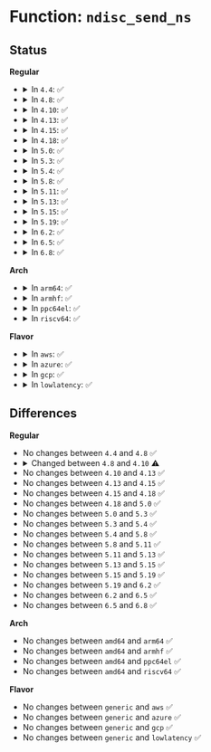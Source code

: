 # Function: <code>ndisc_send_ns</code>

## Status
<b>Regular</b>
<ul>
<li>
<details>
<summary>In <code>4.4</code>: ✅</summary>

```c
void ndisc_send_ns(struct net_device *dev, const struct in6_addr *solicit, const struct in6_addr *daddr, const struct in6_addr *saddr);
```

**Collision:** Unique Global

**Inline:** No

**Transformation:** False

**Instances:**

```
In net/ipv6/ndisc.c (ffffffff817e0940)
Location: net/ipv6/ndisc.c:558
Inline: False
Direct callers:
  - net/ipv6/addrconf.c:addrconf_dad_work
  - net/ipv6/route.c:rt6_probe_deferred
  - net/ipv6/ndisc.c:ndisc_solicit
  - net/ipv6/ndisc.c:ndisc_solicit
```
**Symbols:**

```
ffffffff817e0940-ffffffff817e0a93: ndisc_send_ns (STB_GLOBAL)
```
</details>
</li>
<li>
<details>
<summary>In <code>4.8</code>: ✅</summary>

```c
void ndisc_send_ns(struct net_device *dev, const struct in6_addr *solicit, const struct in6_addr *daddr, const struct in6_addr *saddr);
```

**Collision:** Unique Global

**Inline:** No

**Transformation:** False

**Instances:**

```
In net/ipv6/ndisc.c (ffffffff8184d880)
Location: net/ipv6/ndisc.c:573
Inline: False
Direct callers:
  - net/ipv6/addrconf.c:addrconf_dad_work
  - net/ipv6/route.c:rt6_probe_deferred
  - net/ipv6/ndisc.c:ndisc_solicit
  - net/ipv6/ndisc.c:ndisc_solicit
```
**Symbols:**

```
ffffffff8184d880-ffffffff8184da53: ndisc_send_ns (STB_GLOBAL)
```
</details>
</li>
<li>
<details>
<summary>In <code>4.10</code>: ✅</summary>

```c
void ndisc_send_ns(struct net_device *dev, const struct in6_addr *solicit, const struct in6_addr *daddr, const struct in6_addr *saddr, u64 nonce);
```

**Collision:** Unique Global

**Inline:** No

**Transformation:** False

**Instances:**

```
In net/ipv6/ndisc.c (ffffffff8187f730)
Location: net/ipv6/ndisc.c:571
Inline: False
Direct callers:
  - net/ipv6/addrconf.c:addrconf_dad_work
  - net/ipv6/route.c:rt6_probe_deferred
  - net/ipv6/ndisc.c:ndisc_solicit
  - net/ipv6/ndisc.c:ndisc_solicit
```
**Symbols:**

```
ffffffff8187f730-ffffffff8187f92b: ndisc_send_ns (STB_GLOBAL)
```
</details>
</li>
<li>
<details>
<summary>In <code>4.13</code>: ✅</summary>

```c
void ndisc_send_ns(struct net_device *dev, const struct in6_addr *solicit, const struct in6_addr *daddr, const struct in6_addr *saddr, u64 nonce);
```

**Collision:** Unique Global

**Inline:** No

**Transformation:** False

**Instances:**

```
In net/ipv6/ndisc.c (ffffffff818a5820)
Location: net/ipv6/ndisc.c:571
Inline: False
Direct callers:
  - net/ipv6/addrconf.c:addrconf_dad_work
  - net/ipv6/route.c:rt6_probe_deferred
  - net/ipv6/ndisc.c:ndisc_solicit
  - net/ipv6/ndisc.c:ndisc_solicit
```
**Symbols:**

```
ffffffff818a5820-ffffffff818a5a19: ndisc_send_ns (STB_GLOBAL)
```
</details>
</li>
<li>
<details>
<summary>In <code>4.15</code>: ✅</summary>

```c
void ndisc_send_ns(struct net_device *dev, const struct in6_addr *solicit, const struct in6_addr *daddr, const struct in6_addr *saddr, u64 nonce);
```

**Collision:** Unique Global

**Inline:** No

**Transformation:** False

**Instances:**

```
In net/ipv6/ndisc.c (ffffffff81928230)
Location: net/ipv6/ndisc.c:584
Inline: False
Direct callers:
  - net/ipv6/addrconf.c:addrconf_dad_work
  - net/ipv6/route.c:rt6_probe_deferred
  - net/ipv6/ndisc.c:ndisc_solicit
  - net/ipv6/ndisc.c:ndisc_solicit
```
**Symbols:**

```
ffffffff81928230-ffffffff8192842f: ndisc_send_ns (STB_GLOBAL)
```
</details>
</li>
<li>
<details>
<summary>In <code>4.18</code>: ✅</summary>

```c
void ndisc_send_ns(struct net_device *dev, const struct in6_addr *solicit, const struct in6_addr *daddr, const struct in6_addr *saddr, u64 nonce);
```

**Collision:** Unique Global

**Inline:** No

**Transformation:** False

**Instances:**

```
In net/ipv6/ndisc.c (ffffffff819805c0)
Location: net/ipv6/ndisc.c:584
Inline: False
Direct callers:
  - net/ipv6/addrconf.c:addrconf_dad_work
  - net/ipv6/route.c:rt6_probe_deferred
  - net/ipv6/ndisc.c:ndisc_solicit
  - net/ipv6/ndisc.c:ndisc_solicit
```
**Symbols:**

```
ffffffff819805c0-ffffffff819807c9: ndisc_send_ns (STB_GLOBAL)
```
</details>
</li>
<li>
<details>
<summary>In <code>5.0</code>: ✅</summary>

```c
void ndisc_send_ns(struct net_device *dev, const struct in6_addr *solicit, const struct in6_addr *daddr, const struct in6_addr *saddr, u64 nonce);
```

**Collision:** Unique Global

**Inline:** No

**Transformation:** False

**Instances:**

```
In net/ipv6/ndisc.c (ffffffff819b6bd0)
Location: net/ipv6/ndisc.c:584
Inline: False
Direct callers:
  - net/ipv6/addrconf.c:addrconf_dad_work
  - net/ipv6/route.c:rt6_probe_deferred
  - net/ipv6/ndisc.c:ndisc_solicit
  - net/ipv6/ndisc.c:ndisc_solicit
```
**Symbols:**

```
ffffffff819b6bd0-ffffffff819b6dd9: ndisc_send_ns (STB_GLOBAL)
```
</details>
</li>
<li>
<details>
<summary>In <code>5.3</code>: ✅</summary>

```c
void ndisc_send_ns(struct net_device *dev, const struct in6_addr *solicit, const struct in6_addr *daddr, const struct in6_addr *saddr, u64 nonce);
```

**Collision:** Unique Global

**Inline:** No

**Transformation:** False

**Instances:**

```
In net/ipv6/ndisc.c (ffffffff81a25650)
Location: net/ipv6/ndisc.c:597
Inline: False
Direct callers:
  - net/ipv6/addrconf.c:addrconf_dad_work
  - net/ipv6/route.c:rt6_probe_deferred
  - net/ipv6/ndisc.c:ndisc_solicit
  - net/ipv6/ndisc.c:ndisc_solicit
```
**Symbols:**

```
ffffffff81a25650-ffffffff81a2585b: ndisc_send_ns (STB_GLOBAL)
```
</details>
</li>
<li>
<details>
<summary>In <code>5.4</code>: ✅</summary>

```c
void ndisc_send_ns(struct net_device *dev, const struct in6_addr *solicit, const struct in6_addr *daddr, const struct in6_addr *saddr, u64 nonce);
```

**Collision:** Unique Global

**Inline:** No

**Transformation:** False

**Instances:**

```
In net/ipv6/ndisc.c (ffffffff81a5c0d0)
Location: net/ipv6/ndisc.c:598
Inline: False
Direct callers:
  - net/ipv6/addrconf.c:addrconf_dad_work
  - net/ipv6/route.c:rt6_probe_deferred
  - net/ipv6/ndisc.c:ndisc_solicit
  - net/ipv6/ndisc.c:ndisc_solicit
```
**Symbols:**

```
ffffffff81a5c0d0-ffffffff81a5c2db: ndisc_send_ns (STB_GLOBAL)
```
</details>
</li>
<li>
<details>
<summary>In <code>5.8</code>: ✅</summary>

```c
void ndisc_send_ns(struct net_device *dev, const struct in6_addr *solicit, const struct in6_addr *daddr, const struct in6_addr *saddr, u64 nonce);
```

**Collision:** Unique Global

**Inline:** No

**Transformation:** False

**Instances:**

```
In net/ipv6/ndisc.c (ffffffff81b566b0)
Location: net/ipv6/ndisc.c:599
Inline: False
Direct callers:
  - net/ipv6/addrconf.c:addrconf_dad_work
  - net/ipv6/route.c:rt6_probe_deferred
  - net/ipv6/ndisc.c:ndisc_solicit
  - net/ipv6/ndisc.c:ndisc_solicit
```
**Symbols:**

```
ffffffff81b566b0-ffffffff81b568ac: ndisc_send_ns (STB_GLOBAL)
```
</details>
</li>
<li>
<details>
<summary>In <code>5.11</code>: ✅</summary>

```c
void ndisc_send_ns(struct net_device *dev, const struct in6_addr *solicit, const struct in6_addr *daddr, const struct in6_addr *saddr, u64 nonce);
```

**Collision:** Unique Global

**Inline:** No

**Transformation:** False

**Instances:**

```
In net/ipv6/ndisc.c (ffffffff81b64d20)
Location: net/ipv6/ndisc.c:601
Inline: False
Direct callers:
  - net/ipv6/addrconf.c:addrconf_dad_work
  - net/ipv6/route.c:rt6_probe_deferred
  - net/ipv6/ndisc.c:ndisc_solicit
  - net/ipv6/ndisc.c:ndisc_solicit
```
**Symbols:**

```
ffffffff81b64d20-ffffffff81b64f1c: ndisc_send_ns (STB_GLOBAL)
```
</details>
</li>
<li>
<details>
<summary>In <code>5.13</code>: ✅</summary>

```c
void ndisc_send_ns(struct net_device *dev, const struct in6_addr *solicit, const struct in6_addr *daddr, const struct in6_addr *saddr, u64 nonce);
```

**Collision:** Unique Global

**Inline:** No

**Transformation:** False

**Instances:**

```
In net/ipv6/ndisc.c (ffffffff81b52ff0)
Location: net/ipv6/ndisc.c:601
Inline: False
Direct callers:
  - net/ipv6/addrconf.c:addrconf_dad_work
  - net/ipv6/route.c:rt6_probe_deferred
  - net/ipv6/ndisc.c:ndisc_solicit
  - net/ipv6/ndisc.c:ndisc_solicit
```
**Symbols:**

```
ffffffff81b52ff0-ffffffff81b531f2: ndisc_send_ns (STB_GLOBAL)
```
</details>
</li>
<li>
<details>
<summary>In <code>5.15</code>: ✅</summary>

```c
void ndisc_send_ns(struct net_device *dev, const struct in6_addr *solicit, const struct in6_addr *daddr, const struct in6_addr *saddr, u64 nonce);
```

**Collision:** Unique Global

**Inline:** No

**Transformation:** False

**Instances:**

```
In net/ipv6/ndisc.c (ffffffff81c1a500)
Location: net/ipv6/ndisc.c:601
Inline: False
Direct callers:
  - net/ipv6/addrconf.c:addrconf_dad_work
  - net/ipv6/route.c:rt6_probe_deferred
  - net/ipv6/ndisc.c:ndisc_solicit
  - net/ipv6/ndisc.c:ndisc_solicit
```
**Symbols:**

```
ffffffff81c1a500-ffffffff81c1a702: ndisc_send_ns (STB_GLOBAL)
```
</details>
</li>
<li>
<details>
<summary>In <code>5.19</code>: ✅</summary>

```c
void ndisc_send_ns(struct net_device *dev, const struct in6_addr *solicit, const struct in6_addr *daddr, const struct in6_addr *saddr, u64 nonce);
```

**Collision:** Unique Global

**Inline:** No

**Transformation:** False

**Instances:**

```
In net/ipv6/ndisc.c (ffffffff81db6b70)
Location: net/ipv6/ndisc.c:648
Inline: False
Direct callers:
  - net/ipv6/addrconf.c:addrconf_dad_work
  - net/ipv6/route.c:rt6_probe_deferred
  - net/ipv6/ndisc.c:ndisc_solicit
  - net/ipv6/ndisc.c:ndisc_solicit
```
**Symbols:**

```
ffffffff81db6b70-ffffffff81db6c33: ndisc_send_ns (STB_GLOBAL)
```
</details>
</li>
<li>
<details>
<summary>In <code>6.2</code>: ✅</summary>

```c
void ndisc_send_ns(struct net_device *dev, const struct in6_addr *solicit, const struct in6_addr *daddr, const struct in6_addr *saddr, u64 nonce);
```

**Collision:** Unique Global

**Inline:** No

**Transformation:** False

**Instances:**

```
In net/ipv6/ndisc.c (ffffffff81f86800)
Location: net/ipv6/ndisc.c:649
Inline: False
Direct callers:
  - net/ipv6/addrconf.c:addrconf_dad_work
  - net/ipv6/route.c:rt6_probe_deferred
  - net/ipv6/ndisc.c:ndisc_solicit
  - net/ipv6/ndisc.c:ndisc_solicit
```
**Symbols:**

```
ffffffff81f86800-ffffffff81f868c3: ndisc_send_ns (STB_GLOBAL)
```
</details>
</li>
<li>
<details>
<summary>In <code>6.5</code>: ✅</summary>

```c
void ndisc_send_ns(struct net_device *dev, const struct in6_addr *solicit, const struct in6_addr *daddr, const struct in6_addr *saddr, u64 nonce);
```

**Collision:** Unique Global

**Inline:** No

**Transformation:** False

**Instances:**

```
In net/ipv6/ndisc.c (ffffffff81fe6b40)
Location: net/ipv6/ndisc.c:650
Inline: False
Direct callers:
  - net/ipv6/addrconf.c:addrconf_dad_work
  - net/ipv6/route.c:rt6_probe_deferred
  - net/ipv6/ndisc.c:ndisc_solicit
  - net/ipv6/ndisc.c:ndisc_solicit
```
**Symbols:**

```
ffffffff81fe6b40-ffffffff81fe6c03: ndisc_send_ns (STB_GLOBAL)
```
</details>
</li>
<li>
<details>
<summary>In <code>6.8</code>: ✅</summary>

```c
void ndisc_send_ns(struct net_device *dev, const struct in6_addr *solicit, const struct in6_addr *daddr, const struct in6_addr *saddr, u64 nonce);
```

**Collision:** Unique Global

**Inline:** No

**Transformation:** False

**Instances:**

```
In net/ipv6/ndisc.c (ffffffff820b49a0)
Location: net/ipv6/ndisc.c:650
Inline: False
Direct callers:
  - net/ipv6/addrconf.c:addrconf_dad_work
  - net/ipv6/route.c:rt6_probe_deferred
  - net/ipv6/ndisc.c:ndisc_solicit
  - net/ipv6/ndisc.c:ndisc_solicit
```
**Symbols:**

```
ffffffff820b49a0-ffffffff820b4a63: ndisc_send_ns (STB_GLOBAL)
```
</details>
</li>
</ul>
<b>Arch</b>
<ul>
<li>
<details>
<summary>In <code>arm64</code>: ✅</summary>

```c
void ndisc_send_ns(struct net_device *dev, const struct in6_addr *solicit, const struct in6_addr *daddr, const struct in6_addr *saddr, u64 nonce);
```

**Collision:** Unique Global

**Inline:** No

**Transformation:** False

**Instances:**

```
In net/ipv6/ndisc.c (ffff800010d21480)
Location: net/ipv6/ndisc.c:598
Inline: False
Direct callers:
  - net/ipv6/addrconf.c:addrconf_dad_work
  - net/ipv6/route.c:rt6_probe_deferred
  - net/ipv6/ndisc.c:ndisc_solicit
  - net/ipv6/ndisc.c:ndisc_solicit
```
**Symbols:**

```
ffff800010d21480-ffff800010d21674: ndisc_send_ns (STB_GLOBAL)
```
</details>
</li>
<li>
<details>
<summary>In <code>armhf</code>: ✅</summary>

```c
void ndisc_send_ns(struct net_device *dev, const struct in6_addr *solicit, const struct in6_addr *daddr, const struct in6_addr *saddr, u64 nonce);
```

**Collision:** Unique Global

**Inline:** No

**Transformation:** False

**Instances:**

```
In net/ipv6/ndisc.c (c0e25ea4)
Location: net/ipv6/ndisc.c:598
Inline: False
Direct callers:
  - net/ipv6/addrconf.c:addrconf_dad_work
  - net/ipv6/route.c:rt6_probe_deferred
  - net/ipv6/ndisc.c:ndisc_solicit
  - net/ipv6/ndisc.c:ndisc_solicit
```
**Symbols:**

```
c0e25ea4-c0e260d8: ndisc_send_ns (STB_GLOBAL)
```
</details>
</li>
<li>
<details>
<summary>In <code>ppc64el</code>: ✅</summary>

```c
void ndisc_send_ns(struct net_device *dev, const struct in6_addr *solicit, const struct in6_addr *daddr, const struct in6_addr *saddr, u64 nonce);
```

**Collision:** Unique Global

**Inline:** No

**Transformation:** False

**Instances:**

```
In net/ipv6/ndisc.c (c000000000e509f0)
Location: net/ipv6/ndisc.c:598
Inline: False
Direct callers:
  - net/ipv6/addrconf.c:addrconf_dad_work
  - net/ipv6/route.c:rt6_probe_deferred
  - net/ipv6/ndisc.c:ndisc_solicit
  - net/ipv6/ndisc.c:ndisc_solicit
```
**Symbols:**

```
c000000000e509f0-c000000000e50c98: ndisc_send_ns (STB_GLOBAL)
```
</details>
</li>
<li>
<details>
<summary>In <code>riscv64</code>: ✅</summary>

```c
void ndisc_send_ns(struct net_device *dev, const struct in6_addr *solicit, const struct in6_addr *daddr, const struct in6_addr *saddr, u64 nonce);
```

**Collision:** Unique Global

**Inline:** No

**Transformation:** False

**Instances:**

```
In net/ipv6/ndisc.c (ffffffe000863346)
Location: net/ipv6/ndisc.c:598
Inline: False
Direct callers:
  - net/ipv6/addrconf.c:addrconf_dad_work
  - net/ipv6/route.c:rt6_probe_deferred
  - net/ipv6/ndisc.c:ndisc_solicit
  - net/ipv6/ndisc.c:ndisc_solicit
```
**Symbols:**

```
ffffffe000863346-ffffffe000863508: ndisc_send_ns (STB_GLOBAL)
```
</details>
</li>
</ul>
<b>Flavor</b>
<ul>
<li>
<details>
<summary>In <code>aws</code>: ✅</summary>

```c
void ndisc_send_ns(struct net_device *dev, const struct in6_addr *solicit, const struct in6_addr *daddr, const struct in6_addr *saddr, u64 nonce);
```

**Collision:** Unique Global

**Inline:** No

**Transformation:** False

**Instances:**

```
In net/ipv6/ndisc.c (ffffffff819fb760)
Location: net/ipv6/ndisc.c:598
Inline: False
Direct callers:
  - net/ipv6/addrconf.c:addrconf_dad_work
  - net/ipv6/route.c:rt6_probe_deferred
  - net/ipv6/ndisc.c:ndisc_solicit
  - net/ipv6/ndisc.c:ndisc_solicit
```
**Symbols:**

```
ffffffff819fb760-ffffffff819fb96b: ndisc_send_ns (STB_GLOBAL)
```
</details>
</li>
<li>
<details>
<summary>In <code>azure</code>: ✅</summary>

```c
void ndisc_send_ns(struct net_device *dev, const struct in6_addr *solicit, const struct in6_addr *daddr, const struct in6_addr *saddr, u64 nonce);
```

**Collision:** Unique Global

**Inline:** No

**Transformation:** False

**Instances:**

```
In net/ipv6/ndisc.c (ffffffff819b8520)
Location: net/ipv6/ndisc.c:598
Inline: False
Direct callers:
  - net/ipv6/addrconf.c:addrconf_dad_work
  - net/ipv6/route.c:rt6_probe_deferred
  - net/ipv6/ndisc.c:ndisc_solicit
  - net/ipv6/ndisc.c:ndisc_solicit
```
**Symbols:**

```
ffffffff819b8520-ffffffff819b872b: ndisc_send_ns (STB_GLOBAL)
```
</details>
</li>
<li>
<details>
<summary>In <code>gcp</code>: ✅</summary>

```c
void ndisc_send_ns(struct net_device *dev, const struct in6_addr *solicit, const struct in6_addr *daddr, const struct in6_addr *saddr, u64 nonce);
```

**Collision:** Unique Global

**Inline:** No

**Transformation:** False

**Instances:**

```
In net/ipv6/ndisc.c (ffffffff81a661e0)
Location: net/ipv6/ndisc.c:598
Inline: False
Direct callers:
  - net/ipv6/addrconf.c:addrconf_dad_work
  - net/ipv6/route.c:rt6_probe_deferred
  - net/ipv6/ndisc.c:ndisc_solicit
  - net/ipv6/ndisc.c:ndisc_solicit
```
**Symbols:**

```
ffffffff81a661e0-ffffffff81a663eb: ndisc_send_ns (STB_GLOBAL)
```
</details>
</li>
<li>
<details>
<summary>In <code>lowlatency</code>: ✅</summary>

```c
void ndisc_send_ns(struct net_device *dev, const struct in6_addr *solicit, const struct in6_addr *daddr, const struct in6_addr *saddr, u64 nonce);
```

**Collision:** Unique Global

**Inline:** No

**Transformation:** False

**Instances:**

```
In net/ipv6/ndisc.c (ffffffff81a727c0)
Location: net/ipv6/ndisc.c:598
Inline: False
Direct callers:
  - net/ipv6/addrconf.c:addrconf_dad_work
  - net/ipv6/route.c:rt6_probe_deferred
  - net/ipv6/ndisc.c:ndisc_solicit
  - net/ipv6/ndisc.c:ndisc_solicit
```
**Symbols:**

```
ffffffff81a727c0-ffffffff81a729cb: ndisc_send_ns (STB_GLOBAL)
```
</details>
</li>
</ul>

## Differences
<b>Regular</b>
<ul>
<li>
No changes between <code>4.4</code> and <code>4.8</code> ✅
</li>
<li>
<details>
<summary>Changed between <code>4.8</code> and <code>4.10</code> ⚠️</summary>
<ul>
<li>
<b>Param added. </b>
<code>u64 nonce</code>
</li>
</ul>
</details>
</li>
<li>
No changes between <code>4.10</code> and <code>4.13</code> ✅
</li>
<li>
No changes between <code>4.13</code> and <code>4.15</code> ✅
</li>
<li>
No changes between <code>4.15</code> and <code>4.18</code> ✅
</li>
<li>
No changes between <code>4.18</code> and <code>5.0</code> ✅
</li>
<li>
No changes between <code>5.0</code> and <code>5.3</code> ✅
</li>
<li>
No changes between <code>5.3</code> and <code>5.4</code> ✅
</li>
<li>
No changes between <code>5.4</code> and <code>5.8</code> ✅
</li>
<li>
No changes between <code>5.8</code> and <code>5.11</code> ✅
</li>
<li>
No changes between <code>5.11</code> and <code>5.13</code> ✅
</li>
<li>
No changes between <code>5.13</code> and <code>5.15</code> ✅
</li>
<li>
No changes between <code>5.15</code> and <code>5.19</code> ✅
</li>
<li>
No changes between <code>5.19</code> and <code>6.2</code> ✅
</li>
<li>
No changes between <code>6.2</code> and <code>6.5</code> ✅
</li>
<li>
No changes between <code>6.5</code> and <code>6.8</code> ✅
</li>
</ul>
<b>Arch</b>
<ul>
<li>
No changes between <code>amd64</code> and <code>arm64</code> ✅
</li>
<li>
No changes between <code>amd64</code> and <code>armhf</code> ✅
</li>
<li>
No changes between <code>amd64</code> and <code>ppc64el</code> ✅
</li>
<li>
No changes between <code>amd64</code> and <code>riscv64</code> ✅
</li>
</ul>
<b>Flavor</b>
<ul>
<li>
No changes between <code>generic</code> and <code>aws</code> ✅
</li>
<li>
No changes between <code>generic</code> and <code>azure</code> ✅
</li>
<li>
No changes between <code>generic</code> and <code>gcp</code> ✅
</li>
<li>
No changes between <code>generic</code> and <code>lowlatency</code> ✅
</li>
</ul>

